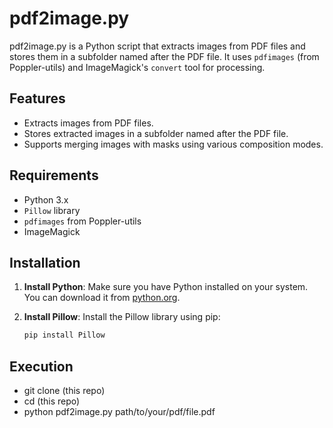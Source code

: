 # pdf2image.py

pdf2image.py is a Python script that extracts images from PDF files and stores them in a subfolder named after the PDF file. It uses `pdfimages` (from Poppler-utils) and ImageMagick's `convert` tool for processing.

## Features

- Extracts images from PDF files.
- Stores extracted images in a subfolder named after the PDF file.
- Supports merging images with masks using various composition modes.

## Requirements

- Python 3.x
- `Pillow` library
- `pdfimages` from Poppler-utils
- ImageMagick

## Installation

1. **Install Python**:
   Make sure you have Python installed on your system. You can download it from [python.org](https://www.python.org/).

2. **Install Pillow**:
   Install the Pillow library using pip:
   ```bash
   pip install Pillow

## Execution

- git clone (this repo)
- cd (this repo)
- python pdf2image.py path/to/your/pdf/file.pdf

